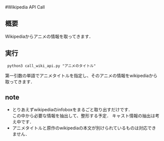 #Wikipedia API Call 

## 概要

Wikipediaからアニメの情報を取ってきます．

## 実行
```
 python3 call_wiki_api.py "アニメのタイトル"  
```

第一引数の単語でアニメタイトルを指定し、そのアニメの情報をwikipediaから取ってきます．

## note
 - とりあえずwikipediaのinfoboxをまるごと取り出すだけです．  
 この中から必要な情報を抽出して、整形する予定． キャスト情報の抽出は考え中です．  
 - アニメタイトルと原作のwikipediaの本文が別けられているものは対応できません． 

